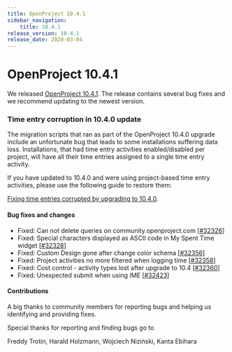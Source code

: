 ```yaml
---
title: OpenProject 10.4.1
sidebar_navigation:
    title: 10.4.1
release_version: 10.4.1
release_date: 2020-03-04
---
```


# OpenProject 10.4.1

We released [OpenProject 10.4.1](https://community.openproject.com/versions/1417).
The release contains several bug fixes and we recommend updating to the newest version.

<!--more-->

### Time entry corruption in 10.4.0 update

The migration scripts that ran as part of the OpenProject 10.4.0 upgrade include an unfortunate bug that leads to some installations suffering data loss. Installations, that had time entry activities enabled/disabled per project, will have all their time entries assigned to a single time entry activity.



If you have updated to 10.4.0 and were using project-based time entry activities, please use the following guide to restore them:

[Fixing time entries corrupted by upgrading to 10.4.0](../../installation-and-operations/misc/time-entries-corrupted-by-10-4/).



#### Bug fixes and changes

- Fixed: Can not delete queries on community.openproject.com \[[#32326](https://community.openproject.com/wp/32326)\]
- Fixed: Special characters displayed as ASCII code in My Spent Time widget \[[#32328](https://community.openproject.com/wp/32328)\]
- Fixed: Custom Design gone after change color schema \[[#32356](https://community.openproject.com/wp/32356)\]
- Fixed: Project activities no more filtered when logging time \[[#32358](https://community.openproject.com/wp/32358)\]
- Fixed: Cost control - activity types lost after upgrade to 10.4 \[[#32360](https://community.openproject.com/wp/32360)\]
- Fixed: Unexpected submit when using IME \[[#32423](https://community.openproject.com/wp/32423)\]

#### Contributions
A big thanks to community members for reporting bugs and helping us identifying and providing fixes.

Special thanks for reporting and finding bugs go to

Freddy Trotin, Harald Holzmann, Wojciech Niziński, Kanta Ebihara
